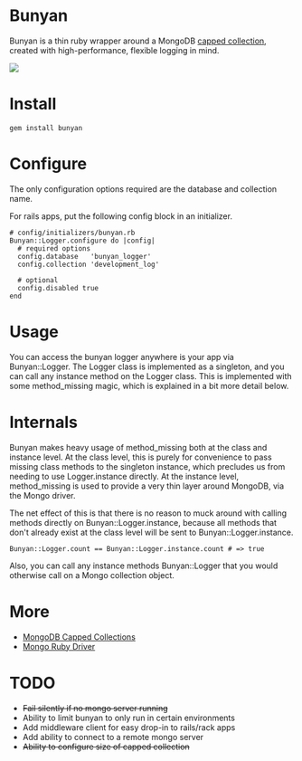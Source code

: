 Bunyan
======
Bunyan is a thin ruby wrapper around a MongoDB [capped collection](http://www.mongodb.org/display/DOCS/Capped+Collections), 
created with high-performance, flexible logging in mind.

![](http://img2.timeinc.net/ew/dynamic/imgs/080612/Paul-Bunyan-Blue-Ox_l.jpg)

Install
=======
    gem install bunyan

Configure
=========
The only configuration options required are the database and collection name.

For rails apps, put the following config block in an initializer.

    # config/initializers/bunyan.rb
    Bunyan::Logger.configure do |config|
      # required options
      config.database   'bunyan_logger'
      config.collection 'development_log'

      # optional
      config.disabled true
    end

Usage
=====
You can access the bunyan logger anywhere is your app via Bunyan::Logger.
The Logger class is implemented as a singleton, and you can call any instance
method on the Logger class. This is implemented with some method_missing magic,
which is explained in a bit more detail below.

Internals
=========
Bunyan makes heavy usage of method\_missing both at the class and instance level.
At the class level, this is purely for convenience to pass missing class methods
to the singleton instance, which precludes us from needing to use Logger.instance
directly. At the instance level, method\_missing is used to provide a very thin
layer around MongoDB, via the Mongo driver.

The net effect of this is that there is no reason to muck around with 
calling methods directly on Bunyan::Logger.instance, because all methods that 
don't already exist at the class level will be sent to Bunyan::Logger.instance.

    Bunyan::Logger.count == Bunyan::Logger.instance.count # => true

Also, you can call any instance methods Bunyan::Logger that you would otherwise 
call on a Mongo collection object.

More
====
* [MongoDB Capped Collections](http://www.mongodb.org/display/DOCS/Capped+Collections)
* [Mongo Ruby Driver](http://github.com/mongodb/mongo-ruby-driver)

TODO
====
* <del>Fail silently if no mongo server running</del>
* Ability to limit bunyan to only run in certain environments
* Add middleware client for easy drop-in to rails/rack apps
* Add ability to connect to a remote mongo server
* <del>Ability to configure size of capped collection</del>
